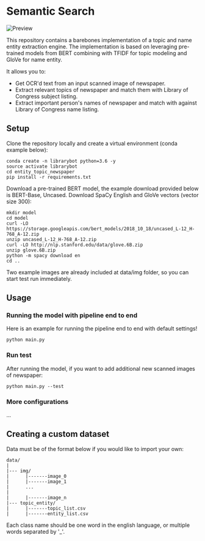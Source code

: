 # Semantic Search
![Preview](https://github.com/ruchen01/entity_topic_newspaper/assets/header.png)

This repository contains a barebones implementation of a topic and name entity extraction engine.
The implementation is based on leveraging pre-trained models from BERT combining with TFIDF for topic modeling and 
GloVe for name entity.

It allows you to:
- Get OCR'd text from an input scanned image of newspaper.
- Extract relevant topics of newspaper and match them with Library of Congress subject listing. 
- Extract important person's names of newspaper and match with against Library of Congress name listing.


## Setup
Clone the repository locally and create a virtual environment (conda example below):
```
conda create -n librarybot python=3.6 -y
source activate librarybot
cd entity_topic_newspaper
pip install -r requirements.txt
```

Download a pre-trained BERT model, the example download provided below is BERT-Base, Uncased. 
Download SpaCy English and GloVe vectors (vector size 300):
```
mkdir model
cd model
curl -LO https://storage.googleapis.com/bert_models/2018_10_18/uncased_L-12_H-768_A-12.zip
unzip uncased_L-12_H-768_A-12.zip
curl -LO http://nlp.stanford.edu/data/glove.6B.zip
unzip glove.6B.zip
python -m spacy download en
cd ..
```

Two example images are already included at data/img folder, so you can start test run immediately.

## Usage
### Running the model with pipeline end to end
Here is an example for running the pipeline end to end with default settings! 
```
python main.py 
```

### Run test 
After running the model, if you want to add additional new scanned images of newspaper:
```
python main.py --test
```

### More configurations
...


## Creating a custom dataset
Data must be of the format below if you would like to import your own:
```
data/
|
|--- img/
|      |-------image_0
|      |-------image_1
|      ...
|
|      |-------image_n
|--- topic_entity/
|      |-------topic_list.csv
|      |-------entity_list.csv
```
Each class name should be one word in the english language, or multiple words separated by '_'.
